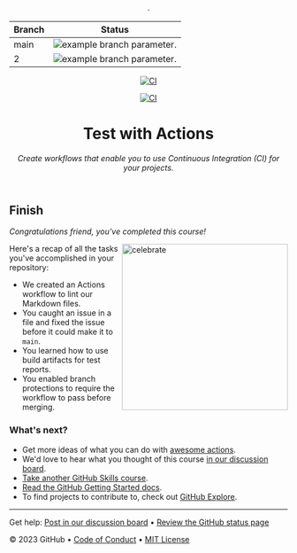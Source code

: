 <header>
.

| Branch | Status | 
|----------|----------|
| main | ![example branch parameter.](https://github.com/williamt-infomagnus/skills-test-with-actions/actions/workflows/ci.yml/badge.svg?branch=main) | 
| 2 | ![example branch parameter.](https://github.com/williamt-infomagnus/skills-test-with-actions/actions/workflows/dependabot/dependabot-updates/badge.svg?branch=main) |

[![CI](https://github.com/williamt-infomagnus/skills-test-with-actions/actions/workflows/ci.yml/badge.svg?branch=ci&event=issues)](https://github.com/williamt-infomagnus/skills-test-with-actions/actions/workflows/ci.yml)

[![CI](https://github.com/williamt-infomagnus/skills-test-with-actions/actions/workflows/ci.yml/badge.svg?branch=ci&event=discussion)](https://github.com/williamt-infomagnus/skills-test-with-actions/actions/workflows/ci.yml)

<!--
  <<< Author notes: Course header >>>
  Include a 1280×640 image, course title in sentence case, and a concise description in emphasis.
  In your repository settings: enable template repository, add your 1280×640 social image, auto delete head branches.
  Add your open source license, GitHub uses MIT license.
-->

# Test with Actions

_Create workflows that enable you to use Continuous Integration (CI) for your projects._

</header>

<!--
  <<< Author notes: Finish >>>
  Review what we learned, ask for feedback, provide next steps.
-->

## Finish

_Congratulations friend, you've completed this course!_

<img src=https://octodex.github.com/images/Fintechtocat.png alt=celebrate width=300 align=right>

Here's a recap of all the tasks you've accomplished in your repository:

- We created an Actions workflow to lint our Markdown files.
- You caught an issue in a file and fixed the issue before it could make it to `main`.
- You learned how to use build artifacts for test reports.
- You enabled branch protections to require the workflow to pass before merging.

### What's next?

- Get more ideas of what you can do with [awesome actions](https://github.com/sdras/awesome-actions).
- We'd love to hear what you thought of this course [in our discussion board](https://github.com/orgs/skills/discussions/categories/test-with-actions).
- [Take another GitHub Skills course](https://github.com/skills).
- [Read the GitHub Getting Started docs](https://docs.github.com/get-started).
- To find projects to contribute to, check out [GitHub Explore](https://github.com/explore).

<footer>

<!--
  <<< Author notes: Footer >>>
  Add a link to get support, GitHub status page, code of conduct, license link.
-->

---

Get help: [Post in our discussion board](https://github.com/orgs/skills/discussions/categories/test-with-actions) &bull; [Review the GitHub status page](https://www.githubstatus.com/)

&copy; 2023 GitHub &bull; [Code of Conduct](https://www.contributor-covenant.org/version/2/1/code_of_conduct/code_of_conduct.md) &bull; [MIT License](https://gh.io/mit)

</footer>
